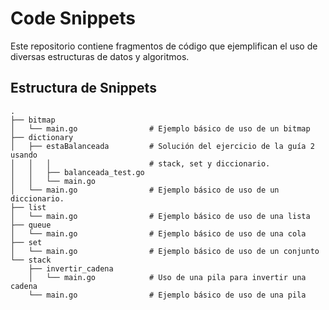 # Code Snippets

Este repositorio contiene fragmentos de código que ejemplifican el uso de
diversas estructuras de datos y algoritmos.

## Estructura de Snippets

```text
.
├── bitmap
│   └── main.go                # Ejemplo básico de uso de un bitmap
├── dictionary
│   ├── estaBalanceada         # Solución del ejercicio de la guía 2 usando
│   │   │                      # stack, set y diccionario.
│   │   ├── balanceada_test.go
│   │   └── main.go
│   └── main.go                # Ejemplo básico de uso de un diccionario.
├── list
│   └── main.go                # Ejemplo básico de uso de una lista
├── queue
│   └── main.go                # Ejemplo básico de uso de una cola
├── set
│   └── main.go                # Ejemplo básico de uso de un conjunto
└── stack
    ├── invertir_cadena
    │   └── main.go            # Uso de una pila para invertir una cadena
    └── main.go                # Ejemplo básico de uso de una pila
```
